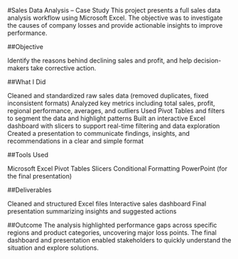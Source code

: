 
#Sales Data Analysis – Case Study
This project presents a full sales data analysis workflow using Microsoft Excel. The objective was to investigate the causes of company losses and provide actionable insights to improve performance.

##Objective

Identify the reasons behind declining sales and profit, and help decision-makers take corrective action.

##What I Did

Cleaned and standardized raw sales data (removed duplicates, fixed inconsistent formats)
Analyzed key metrics including total sales, profit, regional performance, averages, and outliers
Used Pivot Tables and filters to segment the data and highlight patterns
Built an interactive Excel dashboard with slicers to support real-time filtering and data exploration
Created a presentation to communicate findings, insights, and recommendations in a clear and simple format

##Tools Used

Microsoft Excel
Pivot Tables
Slicers
Conditional Formatting
PowerPoint (for the final presentation)

##Deliverables

Cleaned and structured Excel files
Interactive sales dashboard
Final presentation summarizing insights and suggested actions

##Outcome
The analysis highlighted performance gaps across specific regions and product categories, uncovering major loss points. The final dashboard and presentation enabled stakeholders to quickly understand the situation and explore solutions.
